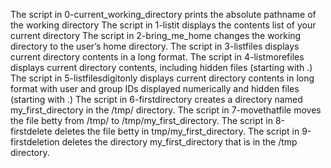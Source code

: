 The script in 0-current_working_directory prints the absolute pathname of the working directory
The script in 1-listit displays the contents list of your current directory
The script in 2-bring_me_home changes the working directory to the user’s home directory.
The script in 3-listfiles displays current directory contents in a long format.
The script in 4-listmorefiles displays current directory contents, including hidden files (starting with .)
The script in 5-listfilesdigitonly displays current directory contents in long format with user and group IDs displayed numerically and hidden files (starting with .)
The script in 6-firstdirectory creates a directory named my_first_directory in the /tmp/ directory.
The script in 7-movethatfile  moves the file betty from /tmp/ to /tmp/my_first_directory.
The script in 8-firstdelete deletes the file betty in tmp/my_first_directory.
The script in 9-firstdeletion deletes the directory my_first_directory that is in the /tmp directory.
